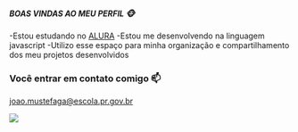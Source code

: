 ##### BOAS VINDAS AO MEU PERFIL 🐵

-Estou estudando no [ALURA](https//:www.alura.com.br)
-Estou me desenvolvendo na linguagem javascript
-Utilizo esse espaço para minha organização e compartilhamento dos meu projetos desenvolvidos


### Você entrar em contato comigo 📫

joao.mustefaga@escola.pr.gov.br

![](https://media.tenor.com/sJMBHgj4lXEAAAAd/berserk-berserk-skeleton.gif)
